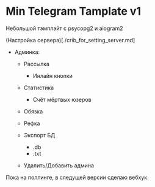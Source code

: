 Min Telegram Tamplate v1
========================
Небольшой тэмплэйт с psycopg2 и aiogram2

(Настройка сервера)[./crib_for_setting_server.md]

- Админка:
  - Рассылка
    - Инлайн кнопки
  
  - Статистика
    - Счёт мёртвых юзеров
  
  - Обязка 
  
  - Рефка
  
  - Экспорт БД
    - .db 
    - .txt 
  
  - Удалить/Добавить админа

Пока на поллинге, в следущей версии сделаю вебхук.
